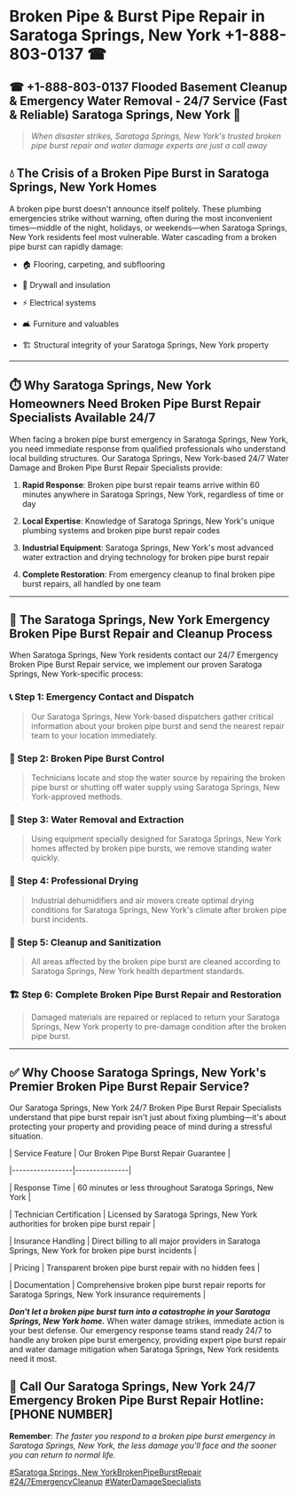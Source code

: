 # Broken Pipe & Burst Pipe Repair in Saratoga Springs, New York +1-888-803-0137 ☎
## ☎ +1-888-803-0137  Flooded Basement Cleanup & Emergency Water Removal - 24/7 Service (Fast & Reliable) Saratoga Springs, New York 🚨

> *When disaster strikes, Saratoga Springs, New York's trusted broken pipe burst repair and water damage experts are just a call away*

## 💧 The Crisis of a Broken Pipe Burst in Saratoga Springs, New York Homes

A broken pipe burst doesn't announce itself politely. These plumbing emergencies strike without warning, often during the most inconvenient times—middle of the night, holidays, or weekends—when Saratoga Springs, New York residents feel most vulnerable. Water cascading from a broken pipe burst can rapidly damage:

* 🏠 Flooring, carpeting, and subflooring
* 🧱 Drywall and insulation
* ⚡ Electrical systems
* 🛋️ Furniture and valuables
* 🏗️ Structural integrity of your Saratoga Springs, New York property

---

## ⏱️ Why Saratoga Springs, New York Homeowners Need Broken Pipe Burst Repair Specialists Available 24/7

When facing a broken pipe burst emergency in Saratoga Springs, New York, you need immediate response from qualified professionals who understand local building structures. Our Saratoga Springs, New York-based 24/7 Water Damage and Broken Pipe Burst Repair Specialists provide:

1. **Rapid Response**: Broken pipe burst repair teams arrive within 60 minutes anywhere in Saratoga Springs, New York, regardless of time or day
2. **Local Expertise**: Knowledge of Saratoga Springs, New York's unique plumbing systems and broken pipe burst repair codes
3. **Industrial Equipment**: Saratoga Springs, New York's most advanced water extraction and drying technology for broken pipe burst repair
4. **Complete Restoration**: From emergency cleanup to final broken pipe burst repairs, all handled by one team

---

## 🔧 The Saratoga Springs, New York Emergency Broken Pipe Burst Repair and Cleanup Process

When Saratoga Springs, New York residents contact our 24/7 Emergency Broken Pipe Burst Repair service, we implement our proven Saratoga Springs, New York-specific process:

### 📞 Step 1: Emergency Contact and Dispatch
> Our Saratoga Springs, New York-based dispatchers gather critical information about your broken pipe burst and send the nearest repair team to your location immediately.

### 🚿 Step 2: Broken Pipe Burst Control
> Technicians locate and stop the water source by repairing the broken pipe burst or shutting off water supply using Saratoga Springs, New York-approved methods.

### 🌊 Step 3: Water Removal and Extraction
> Using equipment specially designed for Saratoga Springs, New York homes affected by broken pipe bursts, we remove standing water quickly.

### 💨 Step 4: Professional Drying
> Industrial dehumidifiers and air movers create optimal drying conditions for Saratoga Springs, New York's climate after broken pipe burst incidents.

### 🧼 Step 5: Cleanup and Sanitization
> All areas affected by the broken pipe burst are cleaned according to Saratoga Springs, New York health department standards.

### 🏗️ Step 6: Complete Broken Pipe Burst Repair and Restoration
> Damaged materials are repaired or replaced to return your Saratoga Springs, New York property to pre-damage condition after the broken pipe burst.

---

## ✅ Why Choose Saratoga Springs, New York's Premier Broken Pipe Burst Repair Service?

Our Saratoga Springs, New York 24/7 Broken Pipe Burst Repair Specialists understand that pipe burst repair isn't just about fixing plumbing—it's about protecting your property and providing peace of mind during a stressful situation.

| Service Feature | Our Broken Pipe Burst Repair Guarantee |
|-----------------|---------------|
| Response Time | 60 minutes or less throughout Saratoga Springs, New York |
| Technician Certification | Licensed by Saratoga Springs, New York authorities for broken pipe burst repair |
| Insurance Handling | Direct billing to all major providers in Saratoga Springs, New York for broken pipe burst incidents |
| Pricing | Transparent broken pipe burst repair with no hidden fees |
| Documentation | Comprehensive broken pipe burst repair reports for Saratoga Springs, New York insurance requirements |

***Don't let a broken pipe burst turn into a catastrophe in your Saratoga Springs, New York home.*** When water damage strikes, immediate action is your best defense. Our emergency response teams stand ready 24/7 to handle any broken pipe burst emergency, providing expert pipe burst repair and water damage mitigation when Saratoga Springs, New York residents need it most.

## 📱 Call Our Saratoga Springs, New York 24/7 Emergency Broken Pipe Burst Repair Hotline: [PHONE NUMBER]

**Remember**: *The faster you respond to a broken pipe burst emergency in Saratoga Springs, New York, the less damage you'll face and the sooner you can return to normal life.*

[#Saratoga Springs, New YorkBrokenPipeBurstRepair](#) [#24/7EmergencyCleanup](#) [#WaterDamageSpecialists](#)